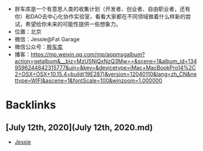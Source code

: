 - 胖车库是一个有意思人类的收集计划（开发者、创业者、自由职业者，还有你）和DAO去中心化协作实验室，看看大家都在不同领域做着什么样新的尝试，希望给你未来的可能性提供一些想象力。
- 位置：北京
- 微信：Jessie@Fat Garage
- 微信公众号：[胖车库](胖车库.md)
- 播客：https://mp.weixin.qq.com/mp/appmsgalbum?action=getalbum&__biz=MzU5NjQxNzQ3Mw==&scene=1&album_id=1349596244842315777&uin=&key=&devicetype=iMac+MacBookPro14%2C2+OSX+OSX+10.15.4+build(19E287)&version=12040110&lang=zh_CN&nettype=WIFI&ascene=1&fontScale=100&winzoom=1.000000

# Backlinks
## [July 12th, 2020](July 12th, 2020.md)
- [Jessie](Jessie.md)


